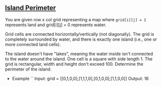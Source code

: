 ## [Island Perimeter](https://leetcode.com/problems/island-perimeter/description/)

You are given row x col grid representing a map where `grid[i][j] = 1` represents land and grid[i][j] = 0 represents water.

Grid cells are connected horizontally/vertically (not diagonally). The grid is completely surrounded by water, and there is exactly one island (i.e., one or more connected land cells).

The island doesn't have "lakes", meaning the water inside isn't connected to the water around the island. One cell is a square with side length 1. The grid is rectangular, width and height don't exceed 100. Determine the perimeter of the island.


- Example
``
Input: grid = [[0,1,0,0],[1,1,1,0],[0,1,0,0],[1,1,0,0]]
Output: 16
```
